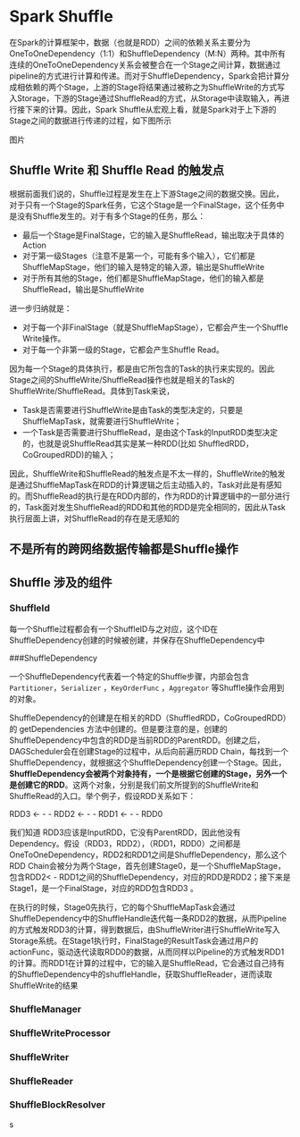 # Spark Shuffle

在Spark的计算框架中，数据（也就是RDD）之间的依赖关系主要分为OneToOneDependency（1:1）和ShuffleDependency（M:N）两种。其中所有连续的OneToOneDependency关系会被整合在一个Stage之间计算，数据通过pipeline的方式进行计算和传递。而对于ShuffleDependency，Spark会把计算分成相依赖的两个Stage，上游的Stage将结果通过被称之为ShuffleWrite的方式写入Storage，下游的Stage通过ShuffleRead的方式，从Storage中读取输入，再进行接下来的计算。因此，Spark Shuffle从宏观上看，就是Spark对于上下游的Stage之间的数据进行传递的过程，如下图所示



图片



## Shuffle Write 和 Shuffle Read 的触发点

根据前面我们说的，Shuffle过程是发生在上下游Stage之间的数据交换。因此，对于只有一个Stage的Spark任务，它这个Stage是一个FinalStage，这个任务中是没有Shuffle发生的。对于有多个Stage的任务，那么：

* 最后一个Stage是FinalStage，它的输入是ShuffleRead，输出取决于具体的Action
* 对于第一级Stages（注意不是第一个，可能有多个输入），它们都是ShuffleMapStage，他们的输入是特定的输入源，输出是ShuffleWrite
* 对于所有其他的Stage，他们都是ShuffleMapStage，他们的输入都是ShuffleRead，输出是ShuffleWrite

进一步归纳就是：

* 对于每一个非FinalStage（就是ShuffleMapStage），它都会产生一个Shuffle Write操作。
* 对于每一个非第一级的Stage，它都会产生Shuffle Read。

因为每一个Stage的具体执行，都是由它所包含的Task的执行来实现的。因此Stage之间的ShuffleWrite/ShuffleRead操作也就是相关的Task的ShuffleWrite/ShuffleRead。具体到Task来说，

* Task是否需要进行ShuffleWrite是由Task的类型决定的，只要是ShuffleMapTask，就需要进行ShuffleWrite；
* 一个Task是否需要进行ShuffleRead，是由这个Task的InputRDD类型决定的，也就是说ShuffleRead其实是某一种RDD(比如 ShuffledRDD，CoGroupedRDD)的输入；

因此，ShuffleWrite和ShuffleRead的触发点是不太一样的，ShuffleWrite的触发是通过ShuffleMapTask在RDD的计算逻辑之后主动插入的，Task对此是有感知的。而ShuffleRead的执行是在RDD内部的，作为RDD的计算逻辑中的一部分进行的，Task面对发生ShuffleRead的RDD和其他的RDD是完全相同的，因此从Task执行层面上讲，对ShuffleRead的存在是无感知的


## 不是所有的跨网络数据传输都是Shuffle操作

## Shuffle 涉及的组件

### ShuffleId

每一个Shuffle过程都会有一个ShuffleID与之对应，这个ID在ShuffleDependency创建的时候被创建，并保存在ShuffleDependency中

###ShuffleDependency

一个ShuffleDependency代表着一个特定的Shuffle步骤，内部会包含 `Partitioner`，`Serializer` ，`KeyOrderFunc` ，`Aggregator` 等Shuffle操作会用到的对象。

ShuffleDependency的创建是在相关的RDD（ShuffledRDD，CoGroupedRDD）的 getDependencies 方法中创建的。但是要注意的是，创建的ShuffleDependency中包含的RDD是当前RDD的ParentRDD。创建之后，DAGScheduler会在创建Stage的过程中，从后向前遍历RDD Chain，每找到一个ShuffleDependency，就根据这个ShuffleDependency创建一个Stage。因此，**ShuffleDependency会被两个对象持有，一个是根据它创建的Stage，另外一个是创建它的RDD**。这两个对象，分别是我们前文所提到的ShuffleWrite和ShuffleRead的入口。举个例子，假设RDD关系如下：

RDD3 <- - - RDD2 <- - - RDD1 <- - - RDD0

我们知道 RDD3应该是InputRDD，它没有ParentRDD，因此他没有Dependency。假设（RDD3，RDD2），（RDD1，RDD0）之间都是OneToOneDependency，RDD2和RDD1之间是ShuffleDependency，那么这个RDD Chain会被分为两个Stage，首先创建Stage0，是一个ShuffleMapStage，包含RDD2< - RDD1之间的ShuffleDependency，对应的RDD是RDD2；接下来是Stage1，是一个FinalStage，对应的RDD包含RDD3 。

在执行的时候，Stage0先执行，它的每个ShuffleMapTask会通过ShuffleDependency中的ShuffleHandle迭代每一条RDD2的数据，从而Pipeline的方式触发RDD3的计算，得到数据后，由ShuffleWriter进行ShuffleWrite写入Storage系统。在Stage1执行时，FinalStage的ResultTask会通过用户的actionFunc，驱动迭代读取RDD0的数据，从而同样以Pipeline的方式触发RDD1的计算。而RDD1在计算的过程中，它的输入是ShuffleRead，它会通过自己持有的ShuffleDependency中的shuffleHandle，获取ShuffleReader，进而读取ShuffleWrite的结果

### ShuffleManager

### ShuffleWriteProcessor

### ShuffleWriter

### ShuffleReader

### ShuffleBlockResolver







s